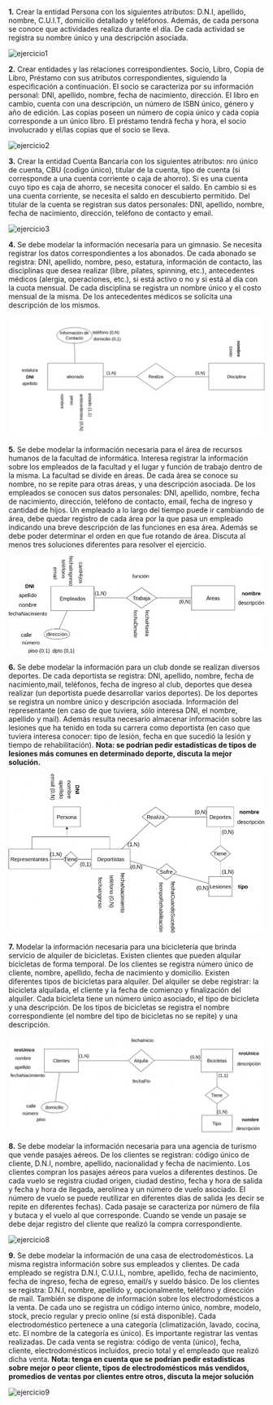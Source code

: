 **1.** Crear la entidad Persona con los siguientes atributos: D.N.I, apellido, nombre, C.U.I.T, domicilio detallado y teléfonos. Además, de cada persona se conoce que actividades realiza durante el día. De cada actividad se registra su nombre único y una descripción asociada.

![ejercicio1](./Practica1/.drawio.png)


**2.** Crear entidades y las relaciones correspondientes. Socio, Libro, Copia de Libro, Préstamo con sus atributos correspondientes, siguiendo la especificación a continuación. El socio se caracteriza por su información personal: DNI, apellido, nombre, fecha de nacimiento, dirección. El libro en cambio, cuenta con una descripción, un número de ISBN único, género y año de edición. Las copias poseen un número de copia único y cada copia corresponde a un único libro. El préstamo tendrá fecha y hora, el socio involucrado y el/las copias que el socio se lleva.

![ejercicio2](./Practica1/xxx.png)

**3.** Crear la entidad Cuenta Bancaria con los siguientes atributos: nro único de cuenta, CBU (codigo único), titular de la cuenta, tipo de cuenta (si corresponde a una cuenta corriente o caja de ahorro). Si es una cuenta cuyo tipo es caja de ahorro, se necesita conocer el saldo. En cambio si es una cuenta corriente, se necesita el saldo en descubierto permitido. Del titular de la cuenta se registran sus datos personales: DNI, apellido, nombre, fecha de nacimiento, dirección, teléfono de contacto y email.

![ejercicio3](./Practica1/xxx.png)

**4.** Se debe modelar la información necesaria para un gimnasio. Se necesita registrar los datos correspondientes a los abonados. De cada abonado se registra: DNI, apellido, nombre, peso, estatura, información de contacto, las disciplinas que desea realizar (libre, pilates, spinning, etc.), antecedentes médicos (alergia, operaciones, etc.), si está activo o no y si está al día con la cuota mensual. De cada disciplina se registra un nombre único y el costo mensual de la misma. De los antecedentes médicos se solicita una descripción de los mismos.

![ejercicio4](./Practica1/ejercicio04_P1.drawio.png)

**5.** Se debe modelar la información necesaria para el área de recursos humanos de la facultad de informática. Interesa registrar la información sobre los empleados de la facultad y el lugar y función de trabajo dentro de la misma. La facultad se divide en áreas. De cada área se conoce su nombre, no se repite para otras áreas, y una descripción asociada. De los empleados se conocen sus datos personales: DNI, apellido, nombre, fecha de nacimiento, dirección, teléfono de contacto, email, fecha de ingreso y cantidad de hijos. Un empleado a lo largo del tiempo puede ir cambiando de área, debe quedar registro de cada área por la que pasa un empleado indicando una breve descripción de las funciones en esa área. Además se debe poder determinar el orden en que fue rotando de área. Discuta al menos tres soluciones diferentes para resolver el ejercicio.

![ejercicio5](./Practica1/ejercicio05_P1.drawio.png)

**6.** Se debe modelar la información para un club donde se realizan diversos deportes. De cada deportista se registra: DNI, apellido, nombre, fecha de nacimiento,mail, teléfonos, fecha de ingreso al club, deportes que desea realizar (un deportista puede desarrollar varios deportes). De los deportes se registra un nombre único y descripción asociada. Información del representante (en caso de que tuviera, sólo interesa DNI, el nombre, apellido y mail). Además resulta necesario almacenar información sobre las lesiones que ha tenido en toda su carrera como deportista (en caso que tuviera interesa conocer: tipo de lesión, fecha en que sucedió la lesión y tiempo de rehabilitación). **Nota: se podrían pedir estadísticas de tipos de lesiones más comunes en determinado deporte, discuta la mejor solución.**

![ejercicio6](./Practica1/ejercicio06_P1.drawio.png)

**7.** Modelar la información necesaria para una bicicletería que brinda servicio de alquiler de bicicletas. Existen clientes que pueden alquilar bicicletas de forma temporal. De los clientes se registra número único de cliente, nombre, apellido, fecha de nacimiento y domicilio. Existen diferentes tipos de bicicletas para alquiler. Del alquiler se debe registrar: la bicicleta alquilada, el cliente y la fecha de comienzo y finalización del alquiler. Cada bicicleta tiene un número único asociado, el tipo de bicicleta y una descripción. De los tipos de bicicletas se registra el nombre correspondiente (el nombre del tipo de bicicletas no se repite) y una descripción.

![ejercicio7](./Practica1/ejercicio07_P1.drawio.png)

**8.** Se debe modelar la información necesaria para una agencia de turismo que vende pasajes aéreos. De los clientes se registran: código único de cliente, D.N.I, nombre, apellido, nacionalidad y fecha de nacimiento. Los clientes compran los pasajes aéreos para vuelos a diferentes destinos. De cada vuelo se registra ciudad origen, ciudad destino, fecha y hora de salida y fecha y hora de llegada, aerolínea y un número de vuelo asociado. El número de vuelo se puede reutilizar en diferentes días de salida (es decir se repite en diferentes fechas). Cada pasaje se caracteriza por número de fila y butaca y el vuelo al que corresponde. Cuando se vende un pasaje se debe dejar registro del cliente que realizó la compra correspondiente.

![ejercicio8](./Practica1/ejercicio08_P1.drawio.png)

**9.** Se debe modelar la información de una casa de electrodomésticos. La misma registra información sobre sus empleados y clientes. De cada empleado se registra D.N.I, C.U.I.L, nombre, apellido, fecha de nacimiento, fecha de ingreso, fecha de egreso, email/s y sueldo básico. De los clientes se registra: D.N.I, nombre, apellido y, opcionalmente, teléfono y dirección de mail. También se dispone de información sobre los electrodomésticos a la venta. De cada uno se registra un código interno único, nombre, modelo, stock, precio regular y precio online (si está disponible). Cada electrodoméstico pertenece a una categoría (climatización, lavado, cocina, etc. El nombre de la categoría es único). Es importante registrar las ventas realizadas. De cada venta se registra: código de venta (único), fecha, cliente, electrodomésticos incluidos, precio total y el empleado que realizó dicha venta. **Nota: tenga en cuenta que se podrían pedir estadísticas sobre mejor o peor cliente, tipos de electrodomésticos más vendidos, promedios de ventas por clientes entre otros, discuta la mejor solución**

![ejercicio9](./Practica1/ejercicio09_P1.drawio.png)
